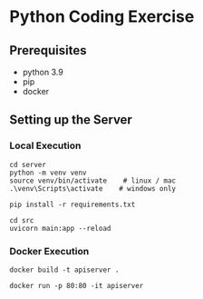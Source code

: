 # Python Coding Exercise

## Prerequisites

- python 3.9
- pip
- docker

## Setting up the Server

### Local Execution

```shell
cd server
python -m venv venv
source venv/bin/activate    # linux / mac
.\venv\Scripts\activate    # windows only

pip install -r requirements.txt

cd src
uvicorn main:app --reload
```

### Docker Execution

```shell
docker build -t apiserver .

docker run -p 80:80 -it apiserver
```
